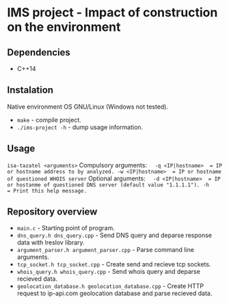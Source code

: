 # IMS project - Impact of construction on the environment

## Dependencies
- C++14

## Instalation
Native environment OS GNU/Linux (Windows not tested).
- ``make`` - compile project.
- ``./ims-project -h`` - dump usage information.
## Usage
``isa-tazatel <arguments>``
Compulsory arguments:
``  -q <IP|hostname>  = IP or hostname address to by analyzed.
  -w <IP|hostname>  = IP or hostname of questioned WHOIS server``
Optional arguments:
``  -d <IP|hostname>  = IP or hostanme of questioned DNS server
                     (default value "1.1.1.1").
  -h                = Print this help message.``

## Repository overview
- ``main.c`` - Starting point of program.
- ``dns_query.h dns_query.cpp`` - Send DNS query and deparse response data with lreslov library.
- ``argument_parser.h argument_parser.cpp`` - Parse command line arguments.
- ``tcp_socket.h tcp_socket.cpp`` - Create send and recieve tcp sockets.
- ``whois_query.h whois_query.cpp`` - Send whois query and deparse recieved data.
- ``geolocation_database.h geolocation_database.cpp`` - Create HTTP request to ip-api.com geolocation database and parse recieved data.

